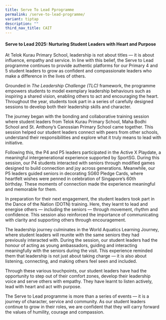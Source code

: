 ```yaml
---
title: Serve To Lead Pprogramme
permalink: /serve-to-lead-programme/
variant: tiptap
description: ""
third_nav_title: CAIT
---
```

<h4><strong>Serve to Lead 2025: Nurturing Student Leaders with Heart and Purpose</strong></h4>
<p>At Telok Kurau Primary School, leadership is not about titles — it is
about influence, empathy and service. In line with this belief, the Serve
to Lead programme continues to provide authentic platforms for our Primary
4 and 5 student leaders to grow as confident and compassionate leaders
who make a difference in the lives of others.</p>
<p></p>
<p>Grounded in&nbsp;<em>The Leadership Challenge (TLC)</em>&nbsp;framework,
the programme empowers students to model exemplary leadership behaviours
such as inspiring a shared vision, enabling others to act and encouraging
the heart. Throughout the year, students took part in a series of carefully
designed sessions to develop both their leadership skills and character.</p>
<p></p>
<p>The journey began with the&nbsp;bonding and collaborative training session
where student leaders from Telok Kurau Primary School, Maha Bodhi School
and St. Anthony’s Canossian Primary School came together. This session
helped our student leaders connect with peers from other schools, understand
their responsibilities and explore what it truly means to lead with initiative.</p>
<p></p>
<p>Following this, the P4 and P5 leaders participated in the Active X Playdate,
a meaningful intergenerational experience supported by SportSG. During
this session, our P4 students interacted with seniors through modified
games designed to build connection and joy across generations. Meanwhile,
our P5 leaders guided seniors in decorating SG60 Pledge Cards, where heartfelt
wishes were penned in celebration of Singapore’s 60th birthday.&nbsp;These
moments of connection made the experience meaningful and memorable for
them.</p>
<p></p>
<p>In preparation for their next engagement, the student leaders took part
in the Dance of the Nation (DOTN) training. Here, they learnt to lead and
energise others — including the seniors — through movement, rhythm and
confidence. This session also reinforced the importance of communicating
with clarity and supporting others through encouragement.</p>
<p></p>
<p>The leadership journey culminates in the&nbsp;World Aquatics Learning
Journey, where student leaders will reunite with the same seniors they
had previously interacted with. During the session, our student leaders
had the honour of acting as young ambassadors, guiding and interacting
meaningfully with the seniors during the visit. This experience reminded
them that leadership is not just about taking charge — it is also about
listening, connecting, and making others feel seen and included.&nbsp;</p>
<p></p>
<p>Through these various touchpoints, our student leaders have had the opportunity
to step out of their comfort zones, develop their leadership voice and
serve others with empathy. They have learnt to listen actively, lead with
heart and act with purpose.</p>
<p></p>
<p>The Serve to Lead programme is more than a series of events — it is a
journey of character, service and community. As our student leaders continue
to grow in their roles, we are confident that they will carry forward the
values of humility, courage and compassion.</p>